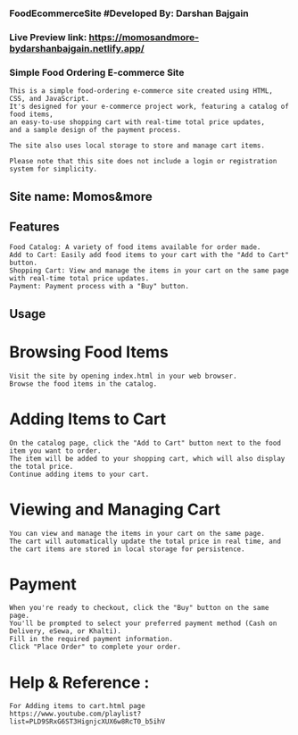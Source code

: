 ### FoodEcommerceSite  #Developed By: Darshan Bajgain
### Live Preview link: https://momosandmore-bydarshanbajgain.netlify.app/

### Simple Food Ordering E-commerce Site
    This is a simple food-ordering e-commerce site created using HTML, CSS, and JavaScript. 
    It's designed for your e-commerce project work, featuring a catalog of food items,
    an easy-to-use shopping cart with real-time total price updates,
    and a sample design of the payment process.
    
    The site also uses local storage to store and manage cart items. 
    
    Please note that this site does not include a login or registration system for simplicity.
    

## Site name:   Momos&more

## Features
    Food Catalog: A variety of food items available for order made.
    Add to Cart: Easily add food items to your cart with the "Add to Cart" button.
    Shopping Cart: View and manage the items in your cart on the same page with real-time total price updates.
    Payment: Payment process with a "Buy" button.

## Usage
  # Browsing Food Items
    Visit the site by opening index.html in your web browser.
    Browse the food items in the catalog.
  # Adding Items to Cart
    On the catalog page, click the "Add to Cart" button next to the food item you want to order.
    The item will be added to your shopping cart, which will also display the total price.
    Continue adding items to your cart.
  # Viewing and Managing Cart
    You can view and manage the items in your cart on the same page.
    The cart will automatically update the total price in real time, and the cart items are stored in local storage for persistence.
  # Payment
    When you're ready to checkout, click the "Buy" button on the same page.
    You'll be prompted to select your preferred payment method (Cash on Delivery, eSewa, or Khalti).
    Fill in the required payment information.
    Click "Place Order" to complete your order.
    
# Help & Reference :
    For Adding items to cart.html page
    https://www.youtube.com/playlist?list=PLD9SRxG6ST3HignjcXUX6w8RcT0_b5ihV
